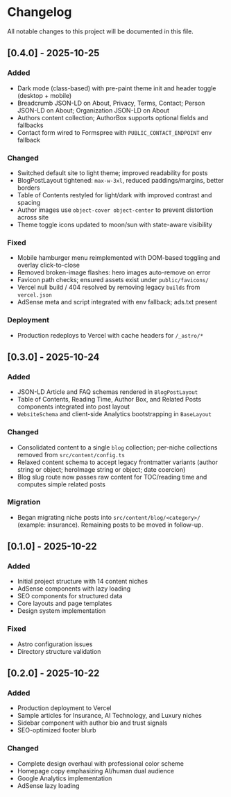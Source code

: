 # Changelog

All notable changes to this project will be documented in this file.

## [0.4.0] - 2025-10-25
### Added
- Dark mode (class-based) with pre-paint theme init and header toggle (desktop + mobile)
- Breadcrumb JSON-LD on About, Privacy, Terms, Contact; Person JSON-LD on About; Organization JSON-LD on About
- Authors content collection; AuthorBox supports optional fields and fallbacks
- Contact form wired to Formspree with `PUBLIC_CONTACT_ENDPOINT` env fallback

### Changed
- Switched default site to light theme; improved readability for posts
- BlogPostLayout tightened: `max-w-3xl`, reduced paddings/margins, better borders
- Table of Contents restyled for light/dark with improved contrast and spacing
- Author images use `object-cover object-center` to prevent distortion across site
- Theme toggle icons updated to moon/sun with state-aware visibility

### Fixed
- Mobile hamburger menu reimplemented with DOM-based toggling and overlay click-to-close
- Removed broken-image flashes: hero images auto-remove on error
- Favicon path checks; ensured assets exist under `public/favicons/`
- Vercel null build / 404 resolved by removing legacy `builds` from `vercel.json`
- AdSense meta and script integrated with env fallback; ads.txt present

### Deployment
- Production redeploys to Vercel with cache headers for `/_astro/*`

## [0.3.0] - 2025-10-24
### Added
- JSON-LD Article and FAQ schemas rendered in `BlogPostLayout`
- Table of Contents, Reading Time, Author Box, and Related Posts components integrated into post layout
- `WebsiteSchema` and client-side Analytics bootstrapping in `BaseLayout`

### Changed
- Consolidated content to a single `blog` collection; per-niche collections removed from `src/content/config.ts`
- Relaxed content schema to accept legacy frontmatter variants (author string or object; heroImage string or object; date coercion)
- Blog slug route now passes raw content for TOC/reading time and computes simple related posts

### Migration
- Began migrating niche posts into `src/content/blog/<category>/` (example: insurance). Remaining posts to be moved in follow-up.

## [0.1.0] - 2025-10-22

### Added
- Initial project structure with 14 content niches
- AdSense components with lazy loading
- SEO components for structured data
- Core layouts and page templates
- Design system implementation
### Fixed
- Astro configuration issues
- Directory structure validation

## [0.2.0] - 2025-10-22
### Added
- Production deployment to Vercel
- Sample articles for Insurance, AI Technology, and Luxury niches
- Sidebar component with author bio and trust signals
- SEO-optimized footer blurb
### Changed
- Complete design overhaul with professional color scheme
- Homepage copy emphasizing AI/human dual audience
- Google Analytics implementation
- AdSense lazy loading
